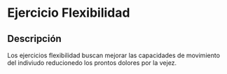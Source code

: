 # Ejercicio Flexibilidad
## Descripción
Los ejercicios flexibilidad buscan mejorar las capacidades de movimiento del indiviudo reducionedo los prontos dolores por la vejez.
